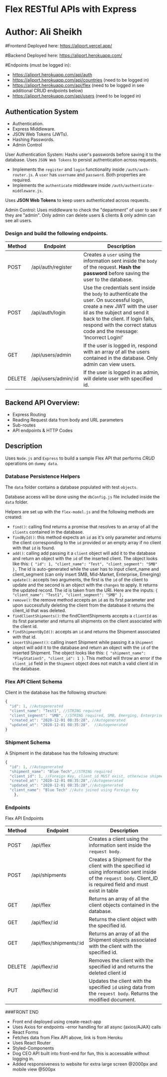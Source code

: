 # Flex RESTful APIs with Express
# Author: Ali Sheikh

#Frontend Deployed here: https://aliport.vercel.app/

#Backend Deployed here: https://aliport.herokuapp.com/

#Endpoints (must be logged in):
- https://aliport.herokuapp.com/api/auth
- https://aliport.herokuapp.com/api/countries (need to be logged in)
- https://aliport.herokuapp.com/api/flex      (need to be logged in see additional CRUD endpoints below)
- https://aliport.herokuapp.com/api/users     (need to be logged in)



## Authentication System
- Authentication.
- Express Middleware.
- JSON Web Tokens (JWTs).
- Hashing Passwords.
- Admin Control

User Authentication System: Hashs user's passwords before saving it to the database. Uses `JSON Web Tokens` to persist authentication across requests.

- Implements the `register` and `login` functionality inside `/auth/auth-router.js`. A `user` has `username` and `password`. Both properties are required.
- Implements the `authenticate` middleware inside `/auth/authenticate-middleware.js`.

Uses **JSON Web Tokens** to keep users authenticated across requests.

Admin Control: Uses middleware to check the "department" of user to see if they are "admin". Only admin can delete users & clients & only admin can see all users.

### Design and build the following endpoints.

| Method | Endpoint      | Description                                                                                                                                                                                                                                                            |
| ------ | ------------- | ---------------------------------------------------------------------------------------------------------------------------------------------------------------------------------------------------------------------------------------------------------------------- |
| POST   | /api/auth/register | Creates a `user` using the information sent inside the `body` of the request. **Hash the password** before saving the user to the database.                                                                                                                            |
| POST   | /api/auth/login    | Use the credentials sent inside the `body` to authenticate the user. On successful login, create a new JWT with the user id as the subject and send it back to the client. If login fails, respond with the correct status code and the message: 'Incorrect Login!' |
| GET    | /api/users/admin    | If the user is logged in, respond with an array of all the users contained in the database. Only admin can view users.
| DELETE | /api/users/admin/:id    | If the user is logged in as admin, will delete user with specified id.

## Backend API Overview:

- Express Routing
- Reading Request data from body and URL parameters
- Sub-routes
- API endpoints & HTTP Codes
## Description

Uses `Node.js` and `Express` to build a sample Flex API that performs _CRUD_ operations on `dummy data`.

### Database Persistence Helpers

The `data` folder contains a database populated with test `objects`.

Database access will be done using the `dbConfig.js` file included inside the `data` folder.

Helpers are set up with the `flex-model.js` and the following methods are created:

- `find()`: calling find returns a promise that resolves to an array of all the `clients` contained in the database.
- `findById()`: this method expects an `id` as it's only parameter and returns the client corresponding to the `id` provided or an empty array if no client with that `id` is found.
- `add()`: calling add passing it a `client` object will add it to the database and return an object with the `id` of the inserted client. The object looks like this:
    `{
        "id": 1,
        "client_name": "Test",
        "client_segment": "SMB"
    },` The id is auto-generated while the user has to input client_name and client_segment (can only insert SMB, Mid-Market, Enterprise, Emerging)
- `update()`: accepts two arguments, the first is the `id` of the client to update and the second is an object with the `changes` to apply. It returns the updated record. The id is taken from the URI. Here are the inputs:
        `{
            "client_name": "Test1",
            "client_segment": "SMB"
        },`
- `remove()`: the remove method accepts an `id` as its first parameter and upon successfully deleting the client from the database it returns the client_id that was deleted.
- `findClientShipments()`: the findClientShipments accepts a `clientId` as its first parameter and returns all shipments on the client associated with the client id.
- `findShipmentById()`: accepts an `id` and returns the Shipment associated with that id.
- `insertShipment()`: calling insert Shipment while passing it a `Shipment` object will add it to the database and return an object with the `id` of the inserted Shipment. The object looks like this:
`{
    "shipment_name": "PlayStation5",
    "client_id": 1
}`. This method will throw an error if the `client_id` field in the `Shipment` object does not match a valid client id in the database.


### Flex API Client Schema

Client in the database has the following structure:

```js
{
  "id": 1, //Autogenerated
  "client_name": "Test1", //STRING required
  "client_segment": "SMB", //STRING required, SMB, Emerging, Enterprise or Mid-Market ONLY
  "created_at": "2020-12-01 08:35:28", //Autogenerated
  "updated_at": "2020-12-01 08:35:28".  //Autogenerated
}
```

### Shipment Schema

A Shipment in the database has the following structure:

```js
{
  "id": 1, //Autogenerated
  "shipment_name": "Blue Tech",//STRING required
  "client_id": 1, //Foreign Key, client_id MUST exist, otherwise shipment will not get created
  "created_at": "2020-12-01 08:35:28",//Autogenerated
  "updated_at": "2020-12-01 08:35:28",//Autogenerated
  "client_name": "Blue Tech" //Auto joined using Foreign Key
    },
```
### Endpoints

Flex API Endpoints

| Method | Endpoint                | Description                                                                                                                                                                 |
| ------ | ----------------------- | --------------------------------------------------------------------------------------------------------------------------------------------------------------------------- |
| POST   | /api/flex              | Creates a client using the information sent inside the `request body`.                                                                                                        |
| POST   | /api/shipments | Creates a Shipment for the client with the specified id using information sent inside of the `request body`. Client_ID is required field and must exist in table                                                                                                                 |
| GET    | /api/flex              | Returns an array of all the client objects contained in the database.                                                                                                         |
| GET    | /api/flex/:id          | Returns the client object with the specified id.                                                                                                                              |
| GET    | /api/flex/shipments/:id | Returns an array of all the Shipment objects associated with the client with the specified id.                                                                                 |
| DELETE | /api/flex/:id          | Removes the client with the specified id and returns the deleted client id                                            |
| PUT    | /api/flex/:id          | Updates the client with the specified `id` using data from the `request body`. Returns the modified document.                   


###FRONT END
- Front end deployed using create-react-app
- Uses Axios for endpoints
    -error handling for all async (axios/AJAX) calls
- React Forms
- Fetches data from Flex API above, link is from Heroku
- Uses React Router
- Styled-Components
- Dog CEO API built into front-end for fun, this is accessable without logging in.
- Added responsiveness to website for extra large screen @2000px and mobile view @500px
